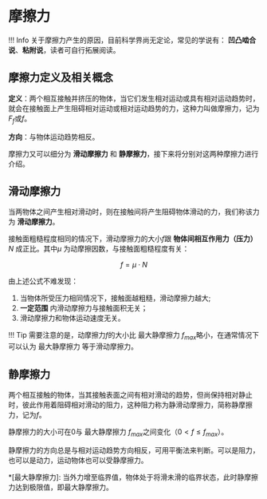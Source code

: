 # 摩擦力

!!! Info
    关于摩擦力产生的原因，目前科学界尚无定论，常见的学说有： **凹凸啮合说**、**粘附说**，读者可自行拓展阅读。

## 摩擦力定义及相关概念

**定义**：两个相互接触并挤压的物体，当它们发生相对运动或具有相对运动趋势时，就会在接触面上产生阻碍相对运动或相对运动趋势的力，这种力叫做摩擦力，记为$F_f$或$f$。

**方向**：与物体运动趋势相反。

摩擦力又可以细分为 **滑动摩擦力** 和 **静摩擦力**，接下来将分别对这两种摩擦力进行介绍。

## 滑动摩擦力

当两物体之间产生相对滑动时，则在接触间将产生阻碍物体滑动的力，我们称该力为 **滑动摩擦力**。

接触面粗糙程度相同的情况下，滑动摩擦力的大小$f$跟 **物体间相互作用力（压力）**$N$ 成正比。其中$\mu$ 为动摩擦因数，与接触面粗糙程度有关：

$$f = \mu \cdot N$$

由上述公式不难发现：

1. 当物体所受压力相同情况下，接触面越粗糙，滑动摩擦力越大;
2. **一定范围** 内滑动摩擦力与接触面积无关；
3. 滑动摩擦力和物体运动速度无关。

!!! Tip
    需要注意的是，动摩擦力$f$的大小比 最大静摩擦力 $f_{max}$略小，在通常情况下可以认为 最大静摩擦力 等于滑动摩擦力。

## 静摩擦力

两个相互接触的物体，当其接触表面之间有相对滑动的趋势，但尚保持相对静止时，彼此作用着阻碍相对滑动的阻力，这种阻力称为静滑动摩擦力，简称静摩擦力，记为$f$。

静摩擦力的大小可在0与 最大静摩擦力 $f_{max}$之间变化（$0 < f \le f_{max}$）。

静摩擦力的方向总是与相对运动趋势方向相反，可用平衡法来判断。可以是阻力，也可以是动力，运动物体也可以受静摩擦力。

*[最大静摩擦力]: 当外力增至临界值，物体处于将滑未滑的临界状态，此时静摩擦力达到极限值，即最大静摩擦力。
